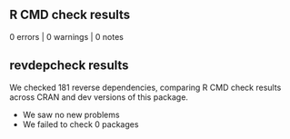 ## R CMD check results

0 errors | 0 warnings | 0 notes

## revdepcheck results

We checked 181 reverse dependencies, comparing R CMD check results across CRAN and dev versions of this package.

 * We saw no new problems
 * We failed to check 0 packages
